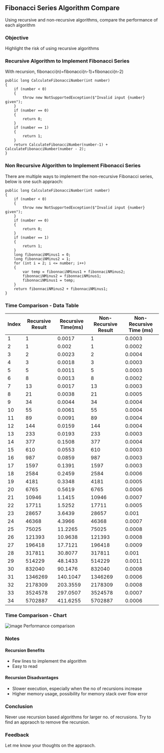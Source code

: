 ## Fibonacci Series Algorithm Compare
Using recursive and non-recursive algorithms, compare the performance of each algorithm
### Objective
Highlight the risk of using recursive algorithms

### Recursive Algorithm to Implement Fibonacci Series
With recursion, fibonacci(n)=fibonacci(n-1)+fibonacci(n-2)
```
public long CalculateFibonacciNumber(int number)
{
    if (number < 0)
    {
        throw new NotSupportedException($"Invalid input {number} given");
    }
    if (number == 0)
    {
        return 0;
    }
    if (number == 1)
    {
        return 1;
    }
    return CalculateFibonacciNumber(number-1) + CalculateFibonacciNumber(number - 2);
}
```
### Non Recursive Algorithm to Implement Fibonacci Series
There are multiple ways to implement the non-recursive Fibonacci series, below is one such appraoch:
```
public long CalculateFibonacciNumber(int number)
{
    if (number < 0)
    {
        throw new NotSupportedException($"Invalid input {number} given");
    }
    if (number == 0)
    {
        return 0;
    }
    if (number == 1)
    {
        return 1;
    }
    long fibonnaciNMinus1 = 0;
    long fibonnaciNMinus2 = 1;
    for (int i = 2; i <= number; i++)
    {
        var temp = fibonnaciNMinus1 + fibonnaciNMinus2;
        fibonnaciNMinus2 = fibonnaciNMinus1;
        fibonnaciNMinus1 = temp;
    }
    return fibonnaciNMinus2 + fibonnaciNMinus1;
}
```
### Time Comparison - Data Table

|Index|Recursive Result|Recursive Time(ms)|Non-Recursive Result|Non-Recursive Time (ms)|
|-----------|-----------|-----------|-----------|-----------|
|1|1|0.0017|1|0.0003|
|2|1|0.002|1|0.0002|
|3|2|0.0023|2|0.0004|
|4|3|0.0018|3|0.0003|
|5|5|0.0011|5|0.0003|
|6|8|0.0013|8|0.0002|
|7|13|0.0017|13|0.0003|
|8|21|0.0038|21|0.0005|
|9|34|0.0044|34|0.0004|
|10|55|0.0061|55|0.0004|
|11|89|0.0091|89|0.0004|
|12|144|0.0159|144|0.0004|
|13|233|0.0193|233|0.0003|
|14|377|0.1508|377|0.0004|
|15|610|0.0553|610|0.0003|
|16|987|0.0859|987|0.0003|
|17|1597|0.1391|1597|0.0003|
|18|2584|0.2459|2584|0.0006|
|19|4181|0.3348|4181|0.0005|
|20|6765|0.5619|6765|0.0006|
|21|10946|1.1415|10946|0.0007|
|22|17711|1.5252|17711|0.0005|
|23|28657|3.6439|28657|0.001|
|24|46368|4.3966|46368|0.0007|
|25|75025|11.2265|75025|0.0008|
|26|121393|10.9638|121393|0.0008|
|27|196418|17.7121|196418|0.0009|
|28|317811|30.8077|317811|0.001|
|29|514229|48.1433|514229|0.0011|
|30|832040|90.1476|832040|0.0008|
|31|1346269|140.1047|1346269|0.0006|
|32|2178309|203.3559|2178309|0.0008|
|33|3524578|297.0507|3524578|0.0007|
|34|5702887|411.6255|5702887|0.0006|

### Time Comparison - Chart
![image Performance comparison](https://github.com/irambuk/fibonacci-series-algos/blob/master/Images/performance-compare.png)

### Notes
#### Recursion Benefits
- Few lines to implement the algorithm
- Easy to read
#### Recursion Disadvantages
- Slower execution, especially when the no of recursions increase
- Higher memory usage, possibility for memory stack over flow error

### Conclusion
Never use recursion based algorithms for larger no. of recrusions. Try to find an appraoch to remove the recursion.

### Feedback
Let me know your thoughts on the appraoch.